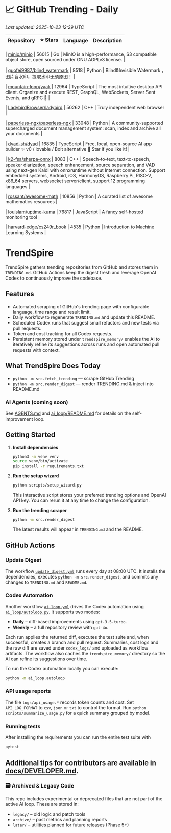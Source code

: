 <!-- TRENDING_START -->
# 📈 GitHub Trending - Daily

_Last updated: 2025-10-23 12:29 UTC_

| Repository | ⭐ Stars | Language | Description |
|------------|--------:|----------|-------------|

| [minio/minio](https://github.com/minio/minio) | 56015 | Go | MinIO is a high-performance, S3 compatible object store, open sourced under GNU AGPLv3 license. |

| [guofei9987/blind_watermark](https://github.com/guofei9987/blind_watermark) | 8518 | Python | Blind&Invisible Watermark ，图片盲水印，提取水印无须原图！ |

| [mountain-loop/yaak](https://github.com/mountain-loop/yaak) | 12964 | TypeScript | The most intuitive desktop API client. Organize and execute REST, GraphQL, WebSockets, Server Sent Events, and gRPC 🦬 |

| [LadybirdBrowser/ladybird](https://github.com/LadybirdBrowser/ladybird) | 50262 | C++ | Truly independent web browser |

| [paperless-ngx/paperless-ngx](https://github.com/paperless-ngx/paperless-ngx) | 33048 | Python | A community-supported supercharged document management system: scan, index and archive all your documents |

| [dyad-sh/dyad](https://github.com/dyad-sh/dyad) | 16835 | TypeScript | Free, local, open-source AI app builder ✨ v0 / lovable / Bolt alternative 🌟 Star if you like it! |

| [k2-fsa/sherpa-onnx](https://github.com/k2-fsa/sherpa-onnx) | 8083 | C++ | Speech-to-text, text-to-speech, speaker diarization, speech enhancement, source separation, and VAD using next-gen Kaldi with onnxruntime without Internet connection. Support embedded systems, Android, iOS, HarmonyOS, Raspberry Pi, RISC-V, x86_64 servers, websocket server/client, support 12 programming languages |

| [rossant/awesome-math](https://github.com/rossant/awesome-math) | 10856 | Python | A curated list of awesome mathematics resources |

| [louislam/uptime-kuma](https://github.com/louislam/uptime-kuma) | 76817 | JavaScript | A fancy self-hosted monitoring tool |

| [harvard-edge/cs249r_book](https://github.com/harvard-edge/cs249r_book) | 4535 | Python | Introduction to Machine Learning Systems |
<!-- TRENDING_END -->

# TrendSpire

TrendSpire gathers trending repositories from GitHub and stores them in `TRENDING.md`. GitHub Actions keep the digest fresh and leverage OpenAI Codex to continuously improve the codebase.

## Features

- Automated scraping of GitHub's trending page with configurable language, time range and result limit.
- Daily workflow to regenerate `TRENDING.md` and update this README.
- Scheduled Codex runs that suggest small refactors and new tests via pull requests.
- Token and cost tracking for all Codex requests.
- Persistent memory stored under `trendspire_memory/` enables the AI to
  iteratively refine its suggestions across runs and open automated pull
  requests with context.

## What TrendSpire Does Today

- `python -m src.fetch_trending` — scrape GitHub Trending
- `python -m src.render_digest` — render TRENDING.md & inject into README.md

### AI Agents (coming soon)
See [AGENTS.md](./AGENTS.md) and [ai_loop/README.md](./ai_loop/README.md) for details on the self-improvement loop.

## Getting Started

1. **Install dependencies**
   ```bash
   python3 -m venv venv
   source venv/bin/activate
   pip install -r requirements.txt
   ```

2. **Run the setup wizard**
   ```bash
   python scripts/setup_wizard.py
   ```
   This interactive script stores your preferred trending options and OpenAI API key.
   You can rerun it at any time to change the configuration.

3. **Run the trending scraper**
   ```bash
   python -m src.render_digest
   ```
   The latest results will appear in `TRENDING.md` and the README.


## GitHub Actions

### Update Digest

The workflow [`update_digest.yml`](.github/workflows/update_digest.yml) runs every day at 08:00 UTC. It installs the dependencies, executes `python -m src.render_digest`, and commits any changes to `TRENDING.md` and `README.md`.

### Codex Automation

Another workflow [`ai_loop.yml`](.github/workflows/ai_loop.yml) drives the Codex automation using [`ai_loop/autoloop.py`](ai_loop/autoloop.py). It supports two modes:

- **Daily** – diff-based improvements using `gpt-3.5-turbo`.
- **Weekly** – a full repository review with `gpt-4o`.

Each run applies the returned diff, executes the test suite and, when successful, creates a branch and pull request. Summaries, cost logs and the raw diff are saved under `codex_logs/` and uploaded as workflow artifacts. The workflow also caches the `trendspire_memory/` directory so the AI can refine its suggestions over time.

To run the Codex automation locally you can execute:

```bash
python -m ai_loop.autoloop
```

### API usage reports

The file `logs/api_usage.*` records token counts and cost. Set `API_LOG_FORMAT`
to `csv`, `json` or `txt` to control the format. Run `python
scripts/summarize_usage.py` for a quick summary grouped by model.

### Running tests

After installing the requirements you can run the entire test suite with

```bash
pytest
```

Additional tips for contributors are available in
[docs/DEVELOPER.md](docs/DEVELOPER.md).
---

### 🗃 Archived & Legacy Code

This repo includes experimental or deprecated files that are not part of the active AI loop. These are stored in:

- `legacy/` – old logic and patch tools
- `archive/` – past metrics and planning reports
- `later/` – utilities planned for future releases (Phase 5+)
